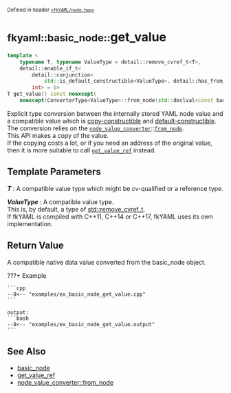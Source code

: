 <small>Defined in header [`<fkYAML/node.hpp>`](https://github.com/fktn-k/fkYAML/blob/develop/include/fkYAML/node.hpp)</small>

# <small>fkyaml::basic_node::</small>get_value

```cpp
template <
    typename T, typename ValueType = detail::remove_cvref_t<T>,
    detail::enable_if_t<
        detail::conjunction<
            std::is_default_constructible<ValueType>, detail::has_from_node<basic_node, ValueType>>::value,
        int> = 0>
T get_value() const noexcept(
    noexcept(ConverterType<ValueType>::from_node(std::declval<const basic_node&>(), std::declval<ValueType&>())));
```

Explicit type conversion between the internally stored YAML node value and a compatible value which is [copy-constructible](https://en.cppreference.com/w/cpp/named_req/CopyConstructible) and [default-constructible](https://en.cppreference.com/w/cpp/named_req/DefaultConstructible).  
The conversion relies on the [`node_value_converter`](../node_value_converter/index.md)::[`from_node`](../node_value_converter/from_node.md).  
This API makes a copy of the value.  
If the copying costs a lot, or if you need an address of the original value, then it is more suitable to call [`get_value_ref`](get_value_ref.md) instead.  

## **Template Parameters**

***T***
:   A compatible value type which might be cv-qualified or a reference type.  

***ValueType***
:   A compatible value type.  
    This is, by default, a type of [std::remove_cvref_t<T>](https://en.cppreference.com/w/cpp/types/remove_cvref).  
    If fkYAML is compiled with C++11, C++14 or C++17, fkYAML uses its own implementation.  

## **Return Value**

A compatible native data value converted from the basic_node object.

???+ Example

    ```cpp
    --8<-- "examples/ex_basic_node_get_value.cpp"
    ```

    output:
    ```bash
    --8<-- "examples/ex_basic_node_get_value.output"
    ```

## **See Also**

* [basic_node](index.md)
* [get_value_ref](get_value_ref.md)
* [node_value_converter::from_node](../node_value_converter/from_node.md)
